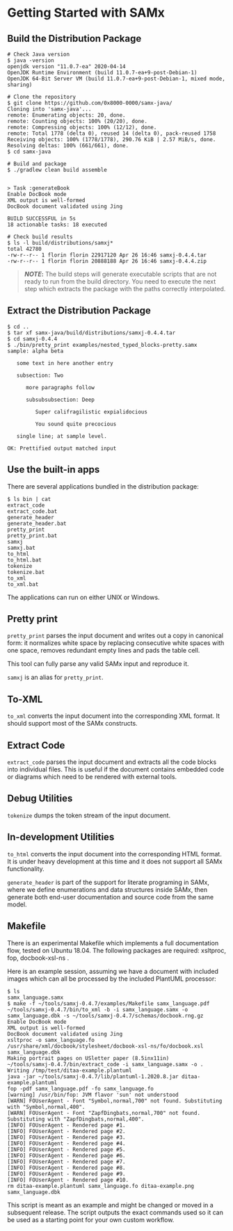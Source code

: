 Getting Started with SAMx
=========================

Build the Distribution Package
------------------------------

```shell script
# Check Java version
$ java -version
openjdk version "11.0.7-ea" 2020-04-14
OpenJDK Runtime Environment (build 11.0.7-ea+9-post-Debian-1)
OpenJDK 64-Bit Server VM (build 11.0.7-ea+9-post-Debian-1, mixed mode, sharing)

# Clone the repository
$ git clone https://github.com/0x8000-0000/samx-java/
Cloning into 'samx-java'...
remote: Enumerating objects: 20, done.
remote: Counting objects: 100% (20/20), done.
remote: Compressing objects: 100% (12/12), done.
remote: Total 1778 (delta 0), reused 14 (delta 0), pack-reused 1758
Receiving objects: 100% (1778/1778), 290.76 KiB | 2.57 MiB/s, done.
Resolving deltas: 100% (661/661), done.
$ cd samx-java

# Build and package
$ ./gradlew clean build assemble


> Task :generateBook
Enable DocBook mode
XML output is well-formed
DocBook document validated using Jing

BUILD SUCCESSFUL in 5s
18 actionable tasks: 18 executed

# Check build results
$ ls -l build/distributions/samxj*      
total 42780
-rw-r--r-- 1 florin florin 22917120 Apr 26 16:46 samxj-0.4.4.tar
-rw-r--r-- 1 florin florin 20888188 Apr 26 16:46 samxj-0.4.4.zip
```

> **_NOTE_:** The build steps will generate executable scripts that are not ready to run from the build directory.
>You need to execute the next step which extracts the package with the paths correctly interpolated.


Extract the Distribution Package
--------------------------------

```shell script
$ cd ..
$ tar xf samx-java/build/distributions/samxj-0.4.4.tar
$ cd samxj-0.4.4
$ ./bin/pretty_print examples/nested_typed_blocks-pretty.samx 
sample: alpha beta

   some text in here another entry

   subsection: Two

      more paragraphs follow

      subsubsubsection: Deep

         Super califragilistic expialidocious

         You sound quite precocious

   single line; at sample level.

OK: Prettified output matched input
```

Use the built-in apps
---------------------

There are several applications bundled in the distribution package:

```shell script
$ ls bin | cat
extract_code
extract_code.bat
generate_header
generate_header.bat
pretty_print
pretty_print.bat
samxj
samxj.bat
to_html
to_html.bat
tokenize
tokenize.bat
to_xml
to_xml.bat
```

The applications can run on either UNIX or Windows.

Pretty print
------------

`pretty_print` parses the input document and writes out a copy in canonical form: it normalizes white space by
replacing consecutive white spaces with one space, removes redundant empty lines and pads the table cell.

This tool can fully parse any valid SAMx input and reproduce it.

`samxj` is an alias for `pretty_print`.

To-XML
------

`to_xml` converts the input document into the corresponding XML format. It should support most of the SAMx constructs.

Extract Code
------------

`extract_code` parses the input document and extracts all the code blocks into individual files. This is useful if the
document contains embedded code or diagrams which need to be rendered with external tools.

Debug Utilities
---------------

`tokenize` dumps the token stream of the input document.

In-development Utilities
------------------------

`to_html` converts the input document into the corresponding HTML format. It is under heavy development at this time
and it does not support all SAMx functionality.

`generate_header` is part of the support for literate programing in SAMx, where we define enumerations and data
structures inside SAMx, then generate both end-user documentation and source code from the same model.

Makefile
--------

There is an experimental Makefile which implements a full documentation flow, tested on Ubuntu 18.04. The following packages
are required: xsltproc, fop, docbook-xsl-ns .

Here is an example session, assuming we have a document with included images which can all be processed by the included PlantUML processor:

```shell script
$ ls
samx_language.samx
$ make -f ~/tools/samxj-0.4.7/examples/Makefile samx_language.pdf
~/tools/samxj-0.4.7/bin/to_xml -b -i samx_language.samx -o samx_language.dbk -s ~/tools/samxj-0.4.7/schemas/docbook.rng.gz
Enable DocBook mode
XML output is well-formed
DocBook document validated using Jing
xsltproc -o samx_language.fo /usr/share/xml/docbook/stylesheet/docbook-xsl-ns/fo/docbook.xsl samx_language.dbk
Making portrait pages on USletter paper (8.5inx11in)
~/tools/samxj-0.4.7/bin/extract_code -i samx_language.samx -o .
Writing /tmp/test/ditaa-example.plantuml
java -jar ~/tools/samxj-0.4.7/lib/plantuml-1.2020.8.jar ditaa-example.plantuml
fop -pdf samx_language.pdf -fo samx_language.fo
[warning] /usr/bin/fop: JVM flavor 'sun' not understood
[WARN] FOUserAgent - Font "Symbol,normal,700" not found. Substituting with "Symbol,normal,400".
[WARN] FOUserAgent - Font "ZapfDingbats,normal,700" not found. Substituting with "ZapfDingbats,normal,400".
[INFO] FOUserAgent - Rendered page #1.
[INFO] FOUserAgent - Rendered page #2.
[INFO] FOUserAgent - Rendered page #3.
[INFO] FOUserAgent - Rendered page #4.
[INFO] FOUserAgent - Rendered page #5.
[INFO] FOUserAgent - Rendered page #6.
[INFO] FOUserAgent - Rendered page #7.
[INFO] FOUserAgent - Rendered page #8.
[INFO] FOUserAgent - Rendered page #9.
[INFO] FOUserAgent - Rendered page #10.
rm ditaa-example.plantuml samx_language.fo ditaa-example.png samx_language.dbk
```

This script is meant as an example and might be changed or moved in a subsequent release. The script outputs the exact
commands used so it can be used as a starting point for your own custom workflow.
